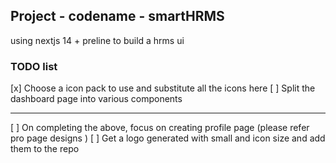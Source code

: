 ## Project - codename - smartHRMS

using nextjs 14 + preline to build a hrms ui

### TODO list

[x] Choose a icon pack to use and substitute all the icons here
[ ] Split the dashboard page into various components

---

[ ] On completing the above, focus on creating profile page (please refer pro page designs )
[ ] Get a logo generated with small and icon size and add them to the repo
